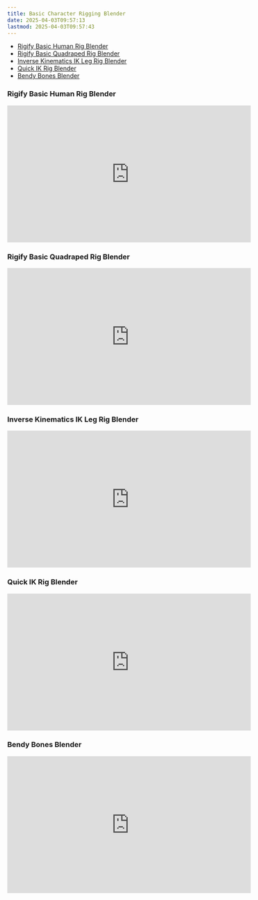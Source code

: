 ```yaml
---
title: Basic Character Rigging Blender
date: 2025-04-03T09:57:13
lastmod: 2025-04-03T09:57:43
---
```


- [Rigify Basic Human Rig Blender](https://youtu.be/XYQR-7DN1yk)
- [Rigify Basic Quadraped Rig Blender](https://youtu.be/x7mb93MN_bg)
- [Inverse Kinematics IK Leg Rig Blender](https://youtu.be/PctSMB-RGsM)
- [Quick IK Rig Blender](https://youtu.be/d-HrPRof2tY)
- [Bendy Bones Blender](https://youtu.be/vZGmw3g_fQ4)

<div class="video-grid">

<div class="video-card">

### Rigify Basic Human Rig Blender

<div class="iframe-16-9-container">
<iframe class="youTubeIframe" width="560" height="315" src="https://www.youtube.com/embed/XYQR-7DN1yk?rel=0" title="YouTube video player" frameborder="0" allow="accelerometer; autoplay; clipboard-write; encrypted-media; gyroscope; picture-in-picture; web-share" allowfullscreen></iframe>
</div>
</div>

<div class="video-card">

### Rigify Basic Quadraped Rig Blender

<div class="iframe-16-9-container">
<iframe class="youTubeIframe" width="560" height="315" src="https://www.youtube.com/embed/x7mb93MN_bg?rel=0" title="YouTube video player" frameborder="0" allow="accelerometer; autoplay; clipboard-write; encrypted-media; gyroscope; picture-in-picture; web-share" allowfullscreen></iframe>
</div>
</div>

<div class="video-card">

### Inverse Kinematics IK Leg Rig Blender

<div class="iframe-16-9-container">
<iframe class="youTubeIframe" width="560" height="315" src="https://www.youtube.com/embed/PctSMB-RGsM?rel=0" title="YouTube video player" frameborder="0" allow="accelerometer; autoplay; clipboard-write; encrypted-media; gyroscope; picture-in-picture; web-share" allowfullscreen></iframe>
</div>
</div>

<div class="video-card">

### Quick IK Rig Blender

<div class="iframe-16-9-container">
<iframe class="youTubeIframe" width="560" height="315" src="https://www.youtube.com/embed/d-HrPRof2tY?rel=0" title="YouTube video player" frameborder="0" allow="accelerometer; autoplay; clipboard-write; encrypted-media; gyroscope; picture-in-picture; web-share" allowfullscreen></iframe>
</div>
</div>

<div class="video-card">

### Bendy Bones Blender

<div class="iframe-16-9-container">
<iframe class="youTubeIframe" width="560" height="315" src="https://www.youtube.com/embed/vZGmw3g_fQ4?rel=0" title="YouTube video player" frameborder="0" allow="accelerometer; autoplay; clipboard-write; encrypted-media; gyroscope; picture-in-picture; web-share" allowfullscreen></iframe>
</div>
</div>

</div>
